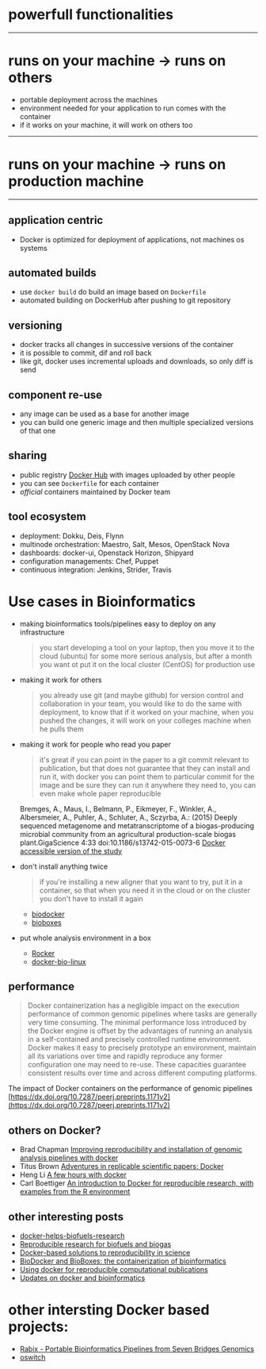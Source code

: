 # powerfull functionalities

---
# runs on your machine -> runs on others
- portable deployment across the machines
- environment needed for your application to run comes with the container
- if it works on your machine, it will work on others too

---

# runs on your machine -> runs on production machine

---
## application centric
- Docker is optimized for deployment of applications, not machines os systems

## automated builds
- use `docker build` do build an image based on `Dockerfile`
- automated building on DockerHub after pushing to git repository

## versioning
- docker tracks all changes in successive versions of the container
- it is possible to commit, dif and roll back
- like git, docker uses incremental uploads and downloads, so only diff is send

## component re-use
- any image can be used as a base for another image
- you can build one generic image and then multiple specialized versions of that one

## sharing
- public registry [Docker Hub](https://hub.docker.com/) with images uploaded by other people
- you can see `Dockerfile` for each container
- _official_ containers maintained by Docker team

## tool ecosystem
- deployment: Dokku, Deis, Flynn
- multinode orchestration: Maestro, Salt, Mesos, OpenStack Nova
- dashboards: docker-ui, Openstack Horizon, Shipyard
- configuration managements: Chef, Puppet
- continuous integration: Jenkins, Strider, Travis

# Use cases in Bioinformatics
- making bioinformatics tools/pipelines easy to deploy on any infrastructure

  > you start developing a tool on your laptop, then you move it to the cloud (ubuntu) for some more serious analysis, but after a month you want ot put it on the local cluster (CentOS) for production use

- making it work for others

  > you already use git (and maybe github) for version control and collaboration in your team, you would like to do the same with deployment, to know that if it worked on your machine, when you pushed the changes, it will work on your colleges machine when he pulls them

- making it work for people who read you paper

  > it's great if you can point in the paper to a git commit relevant to publication, but that does not guarantee that they can install and run it, with docker you can point them to particular commit for the image and be sure they can run it anywhere they need to, you can even make whole paper reproducible

    Bremges, A., Maus, I., Belmann, P., Eikmeyer, F., Winkler, A., Albersmeier, A., Puhler, A., Schluter, A., Sczyrba, A.: (2015) Deeply sequenced metagenome and metatranscriptome of a biogas-producing microbial community from an agricultural production-scale biogas plant.GigaScience 4:33 doi:10.1186/s13742-015-0073-6 [Docker accessible version of the study](https://registry.hub.docker.com/u/metagenomics/2015-biogas-cebitec/)

- don't install anything twice

  > if you're installing a new aligner that you want to try, put it in a container, so that when you need it in the cloud or on the cluster you don't have to install it again

  - [biodocker](https://github.com/BioDocker)
  - [bioboxes](https://github.com/bioboxes)

- put whole analysis environment in a box
  - [Rocker](https://github.com/rocker-org)
  - [docker-bio-linux](https://hub.docker.com/r/gawbul/docker-bio-linux8/)

## performance
> Docker containerization has a negligible impact on the execution performance of common genomic pipelines where tasks are generally very time consuming. The minimal performance loss introduced by the Docker engine is offset by the advantages of running an analysis in a self-contained and precisely controlled runtime environment. Docker makes it easy to precisely prototype an environment, maintain all its variations over time and rapidly reproduce any former configuration one may need to re-use. These capacities guarantee consistent results over time and across different computing platforms.

The impact of Docker containers on the performance of genomic pipelines [https://dx.doi.org/10.7287/peerj.preprints.1171v2](https://dx.doi.org/10.7287/peerj.preprints.1171v2)

## others on Docker?
- Brad Chapman [Improving reproducibility and installation of genomic analysis pipelines with docker](http://bcb.io/2014/03/06/improving-reproducibility-and-installation-of-genomic-analysis-pipelines-with-docker/)
- Titus Brown [Adventures in replicable scientific papers: Docker](http://ivory.idyll.org/blog//2015-docker-and-replicating-papers.html)
- Heng Li [A few hours with docker](https://lh3.github.io/2015/04/25/a-few-hours-with-docker/)
- Carl Boettiger [An introduction to Docker for reproducible research, with examples from the R environment](http://arxiv.org/abs/1410.0846)

## other interesting posts
- [docker-helps-biofuels-research](http://www.software.ac.uk/blog/2015-07-30-docker-helps-biofuels-research)
- [Reproducible research for biofuels and biogas](http://www.eurekalert.org/pub_releases/2015-07/g-rrf072715.php)
- [Docker-based solutions to reproducibility in science](http://blog.sbgenomics.com/docker-based-solutions-to-reproducibility-in-science/)
- [BioDocker and BioBoxes: the containerization of bioinformatics](http://www.acgt.me/blog/2015/8/25/biodocker-and-bioboxes-the-containerization-of-bioinformatics)
- [Using docker for reproducible computational publications](http://melissagymrek.com/science/2014/08/29/docker-reproducible-research.html)
- [Updates on docker and bioinformatics](http://bioinfoblog.it/2015/03/updates-on-docker-and-bioinformatics/)

# other intersting Docker based projects:
- [Rabix - Portable Bioinformatics Pipelines from Seven Bridges Genomics](https://www.rabix.org)
- [oswitch](https://github.com/wurmlab/oswitch)
